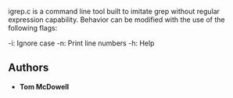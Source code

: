 igrep.c is a command line tool built to imitate grep without regular expression capability. Behavior can be modified with the use of the following
flags:

-i: Ignore case 
-n: Print line numbers 
-h: Help

## Authors

* **Tom McDowell**
